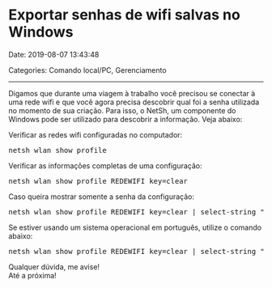 # Exportar senhas de wifi salvas no Windows

Date: 2019-08-07 13:43:48

Categories: Comando local/PC, Gerenciamento

---

<p>Digamos que durante uma viagem à trabalho você precisou se conectar à uma rede wifi e que você agora precisa descobrir qual foi a senha utilizada no momento de sua criação. Para isso, o NetSh, um componente do Windows pode ser utilizado para descobrir a informação. Veja abaixo:</p>
<p>Verificar as redes wifi configuradas no computador:</p>
<pre>netsh wlan show profile</pre>
<p>Verificar as informações completas de uma configuração:</p>
<pre>netsh wlan show profile REDEWIFI key=clear</pre>
<p>Caso queira mostrar somente a senha da configuração:</p>
<pre>netsh wlan show profile REDEWIFI key=clear | select-string "key content"</pre>
<p>Se estiver usando um sistema operacional em português, utilize o comando abaixo:</p>
<pre>netsh wlan show profile REDEWIFI key=clear | select-string "conteúdo da chave"</pre>
<p>Qualquer dúvida, me avise!<br />
Até a próxima!</p>
